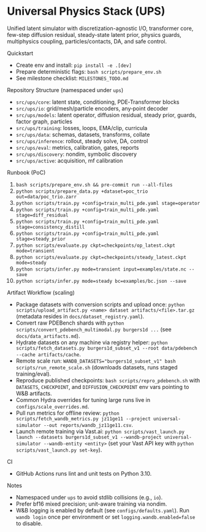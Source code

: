 # Universal Physics Stack (UPS)

Unified latent simulator with discretization-agnostic I/O, transformer core, few-step diffusion residual, steady-state latent prior, physics guards, multiphysics coupling, particles/contacts, DA, and safe control.

Quickstart
- Create env and install: `pip install -e .[dev]`
- Prepare deterministic flags: `bash scripts/prepare_env.sh`
- See milestone checklist: `MILESTONES_TODO.md`

Repository Structure (namespaced under `ups`)
- `src/ups/core`: latent state, conditioning, PDE‑Transformer blocks
- `src/ups/io`: grid/mesh/particle encoders, any‑point decoder
- `src/ups/models`: latent operator, diffusion residual, steady prior, guards, factor graph, particles
- `src/ups/training`: losses, loops, EMA/clip, curricula
- `src/ups/data`: schemas, datasets, transforms, collate
- `src/ups/inference`: rollout, steady solve, DA, control
- `src/ups/eval`: metrics, calibration, gates, reports
- `src/ups/discovery`: nondim, symbolic discovery
- `src/ups/active`: acquisition, mf calibration

Runbook (PoC)
1) `bash scripts/prepare_env.sh && pre-commit run --all-files`
2) `python scripts/prepare_data.py +dataset=poc_trio out=data/poc_trio.zarr`
3) `python scripts/train.py +config=train_multi_pde.yaml stage=operator`
4) `python scripts/train.py +config=train_multi_pde.yaml stage=diff_residual`
5) `python scripts/train.py +config=train_multi_pde.yaml stage=consistency_distill`
6) `python scripts/train.py +config=train_multi_pde.yaml stage=steady_prior`
7) `python scripts/evaluate.py ckpt=checkpoints/op_latest.ckpt mode=transient`
8) `python scripts/evaluate.py ckpt=checkpoints/steady_latest.ckpt mode=steady`
9) `python scripts/infer.py mode=transient input=examples/state.nc --save`
10) `python scripts/infer.py mode=steady bc=examples/bc.json --save`

Artifact Workflow (scaling)
- Package datasets with conversion scripts and upload once: `python scripts/upload_artifact.py <name> dataset artifacts/<file>.tar.gz` (metadata resides in `docs/dataset_registry.yaml`).
- Convert raw PDEBench shards with `python scripts/convert_pdebench_multimodal.py burgers1d ...` (see `docs/data_artifacts.md`).
- Hydrate datasets on any machine via registry helper: `python scripts/fetch_datasets.py burgers1d_subset_v1 --root data/pdebench --cache artifacts/cache`.
- Remote scale run: `WANDB_DATASETS="burgers1d_subset_v1" bash scripts/run_remote_scale.sh` (downloads datasets, runs staged training/eval).
- Reproduce published checkpoints: `bash scripts/repro_pdebench.sh` with `DATASETS`, `CHECKPOINT`, and `DIFFUSION_CHECKPOINT` env vars pointing to W&B artifacts.
- Common Hydra overrides for tuning large runs live in `configs/scale_overrides.md`.
- Pull run metrics for offline review: `python scripts/fetch_wandb_metrics.py jz11ge11 --project universal-simulator --out reports/wandb_jz11ge11.csv`.
- Launch remote training via Vast.ai: `python scripts/vast_launch.py launch --datasets burgers1d_subset_v1 --wandb-project universal-simulator --wandb-entity <entity>` (set your Vast API key with `python scripts/vast_launch.py set-key`).

CI
- GitHub Actions runs lint and unit tests on Python 3.10.

Notes
- Namespaced under `ups` to avoid stdlib collisions (e.g., `io`).
- Prefer bf16 mixed precision; unit-aware training via nondim.
- W&B logging is enabled by default (see `configs/defaults.yaml`). Run `wandb login` once per environment or set `logging.wandb.enabled=false` to disable.
